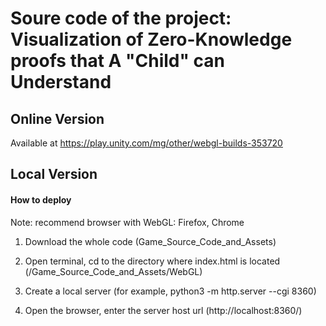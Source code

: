 # Soure code of the project: Visualization of Zero-Knowledge proofs that A "Child" can Understand


## Online Version
Available at
https://play.unity.com/mg/other/webgl-builds-353720

## Local Version

#### How to deploy 

Note: recommend browser with WebGL: Firefox, Chrome

1. Download the whole code (Game_Source_Code_and_Assets)

2. Open terminal, cd to the directory where index.html is located (/Game_Source_Code_and_Assets/WebGL)

3. Create a local server (for example, python3 -m http.server --cgi 8360)

4. Open the browser, enter the server host url (http://localhost:8360/)



